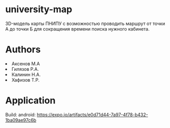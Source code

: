 # university-map
3D-модель карты ПНИПУ с возможностью проводить маршрут от точки А до точки Б для сокращения времени поиска нужного кабинета.

# Authors
<li>Аксенов М.А</li>
<li>Гилязов Р.А.</li>
<li>Калинин Н.А.</li>
<li>Хафизов Т.Р.</li>

# Application
Build:
android: https://expo.io/artifacts/e0d71d44-7a97-4f78-b432-1ba09ae97c6b
